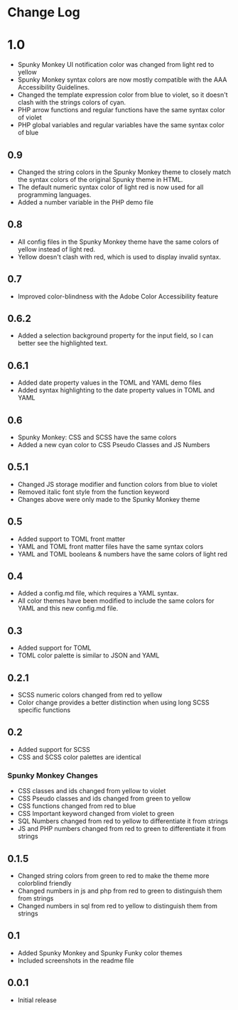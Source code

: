 # Change Log

# 1.0

- Spunky Monkey UI notification color was changed from light red to yellow
- Spunky Monkey syntax colors are now mostly compatible with the AAA Accessibility Guidelines.
- Changed the template expression color from blue to violet, so it doesn't clash with the strings colors of cyan.
- PHP arrow functions and regular functions have the same syntax color of violet
- PHP global variables and regular variables have the same syntax color of blue

## 0.9

- Changed the string colors in the Spunky Monkey theme to closely match the syntax colors of the original Spunky theme in HTML.
- The default numeric syntax color of light red is now used for all programming languages.
- Added a number variable in the PHP demo file

## 0.8

- All config files in the Spunky Monkey theme have the same colors of yellow instead of light red.
- Yellow doesn't clash with red, which is used to display invalid syntax.

## 0.7

- Improved color-blindness with the Adobe Color Accessibility feature

## 0.6.2

- Added a selection background property for the input field, so I can better see the highlighted text.

## 0.6.1

- Added date property values in the TOML and YAML demo files
- Added syntax highlighting to the date property values in TOML and YAML

## 0.6

- Spunky Monkey: CSS and SCSS have the same colors
- Added a new cyan color to CSS Pseudo Classes and JS Numbers

## 0.5.1

- Changed JS storage modifier and function colors from blue to violet
- Removed italic font style from the function keyword
- Changes above were only made to the Spunky Monkey theme

## 0.5

- Added support to TOML front matter
- YAML and TOML front matter files have the same syntax colors
- YAML and TOML booleans & numbers have the same colors of light red

## 0.4

- Added a config.md file, which requires a YAML syntax.
- All color themes have been modified to include the same colors for YAML and this new config.md file.

## 0.3

- Added support for TOML
- TOML color palette is similar to JSON and YAML

## 0.2.1

- SCSS numeric colors changed from red to yellow
- Color change provides a better distinction when using long SCSS specific functions

## 0.2

- Added support for SCSS
- CSS and SCSS color palettes are identical

### Spunky Monkey Changes

- CSS classes and ids changed from yellow to violet
- CSS Pseudo classes and ids changed from green to yellow
- CSS functions changed from red to blue
- CSS Important keyword changed from violet to green
- SQL Numbers changed from red to yellow to differentiate it from strings
- JS and PHP numbers changed from red to green to differentiate it from strings

## 0.1.5

- Changed string colors from green to red to make the theme more colorblind friendly
- Changed numbers in js and php from red to green to distinguish them from strings
- Changed numbers in sql from red to yellow to distinguish them from strings

## 0.1

- Added Spunky Monkey and Spunky Funky color themes
- Included screenshots in the readme file

## 0.0.1

- Initial release
